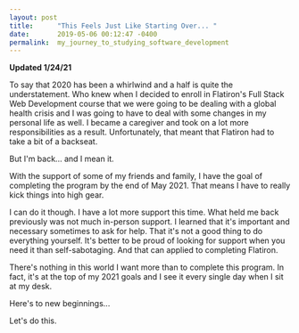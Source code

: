 ```yaml
---
layout: post
title:      "This Feels Just Like Starting Over... "
date:       2019-05-06 00:12:47 -0400
permalink:  my_journey_to_studying_software_development
---
```


**Updated 1/24/21**

To say that 2020 has been a whirlwind and a half is quite the understatement. Who knew when I decided to enroll in Flatiron's Full Stack Web Development course that we were going to be dealing with a global health crisis and I was going to have to deal with some changes in my personal life as well. I became a caregiver and took on a lot more responsibilities as a result. Unfortunately, that meant that Flatiron had to take a bit of a backseat.

But I'm back... and I mean it.

With the support of some of my friends and family, I have the goal of completing the program by the end of May 2021. That means I have to really kick things into high gear.

I can do it though. I have a lot more support this time. What held me back previously was not much in-person support. I learned that it's important and necessary sometimes to ask for help. That it's not a good thing to do everything yourself. It's better to be proud of looking for support when you need it than self-sabotaging. And that can applied to completing Flatiron. 

There's nothing in this world I want more than to complete this program. In fact, it's at the top of my 2021 goals and I see it every single day when I sit at my desk.

Here's to new beginnings...

Let's do this.
